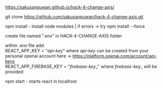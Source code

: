 https://sakusanpuwan.github.io/hack-4-change-axis/

git clone https://github.com/sakusanpuwan/hack-4-change-axis.git

npm install - install node modules | if errors -> try npm install --force

create file named ".env" in HACK-4-CHANGE-AXIS folder

within .env file add:  
REACT_APP_KEY = "_api-key_"  where _api-key_ can be created from your personal openai account here -> https://platform.openai.com/account/api-keys  
REACT_APP_FIREBASE_KEY = "_firebase-key__" where _firebase-key__ will be provided

npm start - starts react in localhost
